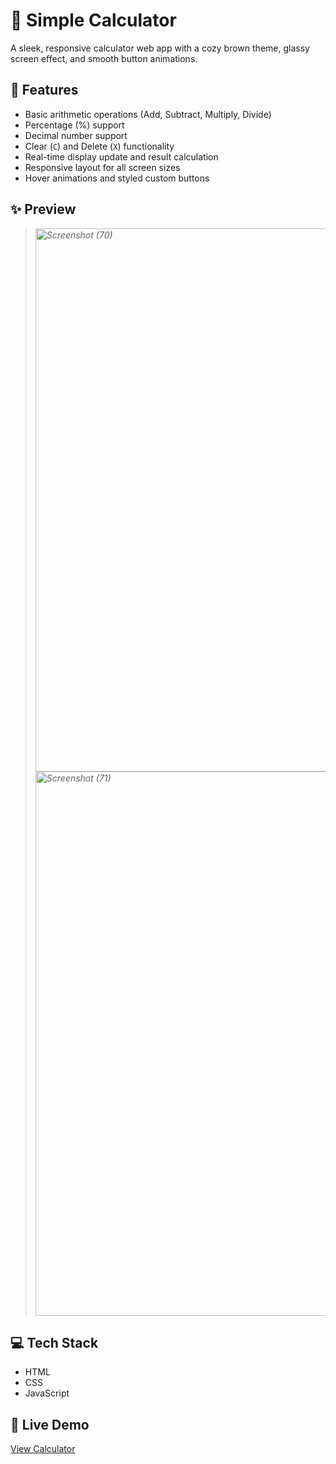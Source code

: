 # 🧮 Simple Calculator

A sleek, responsive calculator web app with a cozy brown theme, glassy screen effect, and smooth button animations.

## 🚀 Features

- Basic arithmetic operations (Add, Subtract, Multiply, Divide)
- Percentage (%) support
- Decimal number support
- Clear (`C`) and Delete (`X`) functionality
- Real-time display update and result calculation
- Responsive layout for all screen sizes
- Hover animations and styled custom buttons

## ✨ Preview

> *<img width="1920" height="869" alt="Screenshot (70)" src="https://github.com/user-attachments/assets/8103ea1d-ec3e-417f-ab5b-eac3fa077f46" />*
> *<img width="1920" height="871" alt="Screenshot (71)" src="https://github.com/user-attachments/assets/6419944e-62a3-4dbd-8089-b974069daada" />*

## 💻 Tech Stack

- HTML  
- CSS  
- JavaScript

## 🔗 Live Demo

[View Calculator](https://rid-28.github.io/Calculator/)  
